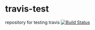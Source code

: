 # travis-test
repository for testing travis
[![Build Status](https://ext-dev-1-test.travis-ci-enterprise.com/sanelca/travis-test.svg?token=9c8CHsFpqkyfztuJr8n1&branch=master)](https://ext-dev-1-test.travis-ci-enterprise.com/sanelca/travis-test)
